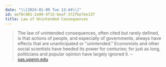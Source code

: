 ```yaml
---
date: "\\[2024-01-09 Tue 13:44\\]"
id: aef6c981-2a99-4f15-beaf-372fbe7ee137
title: Law of Unintended Consequences
---
```


> The law of unintended consequences, often cited but rarely defined, is that actions of people, and especially of governments, always have effects that are unanticipated or "unintended." Economists and other social scientists have heeded its power for centuries; for just as long, politicians and popular opinion have largely ignored it. – [sas.upenn.edu](https://www.sas.upenn.edu/~haroldfs/540/handouts/french/unintconseq.html)
